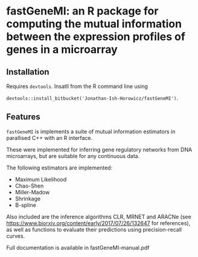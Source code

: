 # fastGeneMI: an R package for computing the mutual information between the expression profiles of genes in a microarray #

## Installation

Requires `devtools`. Insatll from the R command line using

```devtools::install_bitbucket('Jonathan-Ish-Horowicz/fastGeneMI')```.

## Features

`fastGeneMI` is implements a suite of mutual information estimators in parallised C++ with an R interface.

These were implemented for inferring gene regulatory networks from DNA microarrays, but are suitable for any continuous data.

The following estimators are implemented:

* Maximum Likelihood
* Chao-Shen
* Miller-Madow
* Shrinkage
* B-spline

Also included are the inference algorithms CLR, MRNET and ARACNe (see https://www.biorxiv.org/content/early/2017/07/26/132647 for references), as well as functions to evaluate their predictions using precision-recall curves.

Full documentation is available in fastGeneMI-manual.pdf